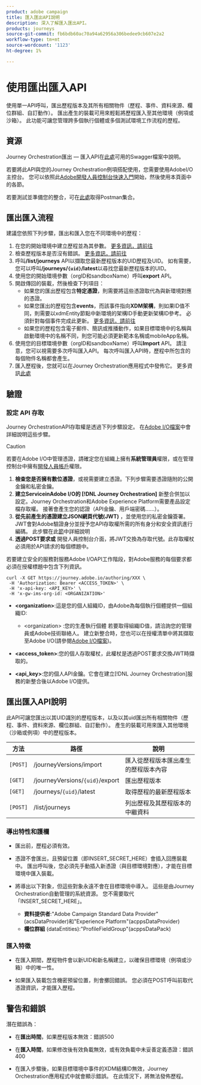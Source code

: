 ```yaml
---
product: adobe campaign
title: 匯入匯出API說明
description: 深入了解匯入匯出API。
products: journeys
source-git-commit: fb6bdb60ac70a94a62956a306bedee9cb607e2a2
workflow-type: tm+mt
source-wordcount: '1123'
ht-degree: 1%

---
```



# 使用匯出匯入API

使用單一API呼叫，匯出歷程版本及其所有相關物件（歷程、事件、資料來源、欄位群組、自訂動作）。 匯出產生的裝載可用來輕鬆將歷程匯入至其他環境（例項或沙箱）。
此功能可讓您管理跨多個執行個體或多個測試環境工作流程的歷程。


## 資源

Journey Orchestration匯出 — 匯入API在[此處](https://adobedocs.github.io/JourneyAPI/docs/)可用的Swagger檔案中說明。

若要將此API與您的Journey Orchestration例項搭配使用，您需要使用AdobeI/O主控台。 您可以依照此[Adobe開發人員控制台快速入門](https://www.adobe.io/apis/experienceplatform/console/docs.html#!AdobeDocs/adobeio-console/master/getting-started.md)開始，然後使用本頁面中的各節。

若要測試並準備您的整合，可在[此處](https://raw.githubusercontent.com/AdobeDocs/JourneyAPI/master/postman-collections/Journey-Orchestration_Export-import-API_postman-collection.json)取得Postman集合。


## 匯出匯入流程

建議您依照下列步驟，匯出和匯入您在不同環境中的歷程：

1. 在您的開始環境中建立歷程並為其參數。 [更多資訊，請前往](https://experienceleague.adobe.com/docs/journeys/using/building-journeys/about-journey-building/journey.html)
1. 檢查歷程版本是否沒有錯誤。 [更多資訊，請前往](https://experienceleague.adobe.com/docs/journeys/using/building-journeys/testing-the-journey.html)
1. 呼叫&#x200B;**/list/journeys** API以擷取您最新歷程版本的UID歷程及UID。 如有需要，您可以呼叫&#x200B;**/journeys/`{uid}`/latest**&#x200B;以尋找您最新歷程版本的UID。
1. 使用您的開始環境參數（orgID和sandboxName）呼叫&#x200B;**export** API。
1. 開啟傳回的裝載，然後檢查下列項目：
   * 如果您的匯出歷程包含&#x200B;**特定憑證**，則需要將這些憑證取代為與新環境對應的憑證。
   * 如果您匯出的歷程包含&#x200B;**events**，而該事件指向&#x200B;**XDM架構**，則如果ID值不同，則需要以xdmEntity節點中新環境的架構ID手動更新架構ID參考。 必須針對每個事件完成此更新。 [更多資訊，請前往](https://experienceleague.adobe.com/docs/journeys/using/events-journeys/experience-event-schema.html)
   * 如果您的歷程包含電子郵件、簡訊或推播動作，如果目標環境中的名稱與啟動環境中的名稱不同，則您可能必須更新範本名稱或mobileApp名稱。
1. 使用您的目標環境參數（orgID和sandboxName）呼叫&#x200B;**Import** API。 請注意，您可以視需要多次呼叫匯入API。 每次呼叫匯入API時，歷程中所包含的每個物件名稱都會產生。
1. 匯入歷程後，您就可以在Journey Orchestration應用程式中發佈它。 更多資訊[此處](https://experienceleague.adobe.com/docs/journeys/using/building-journeys/publishing-the-journey.html)


## 驗證

### 設定 API 存取

Journey OrchestrationAPI存取權是透過下列步驟設定。 在[Adobe I/O檔案](https://www.adobe.io/authentication/auth-methods.html#!AdobeDocs/adobeio-auth/master/AuthenticationOverview/ServiceAccountIntegration.md)中會詳細說明這些步驟。

>[!CAUTION]
>
>若要在Adobe I/O中管理憑證，請確定您在組織上擁有<b>系統管理員</b>權限，或在管理控制台中擁有[開發人員帳戶](https://helpx.adobe.com/enterprise/using/manage-developers.html)權限。

1. **檢查您是否擁有數位憑證**，或視需要建立憑證。下列步驟需要憑證隨附的公開金鑰和私密金鑰。
1. **建立ServiceinAdobe I/O的 [!DNL Journey Orchestration]** 新整合併加以設定。Journey Orchestration和Adobe Experience Platform需要產品設定檔存取權。 接著會產生您的認證（API金鑰、用戶端密碼……）。
1. **從先前產生的憑證建立JSON網頁代號(JWT)** ，並使用您的私密金鑰簽署。JWT會對Adobe驗證身分並授予您API存取權所需的所有身分和安全資訊進行編碼。 此步驟在此[節](https://www.adobe.io/authentication/auth-methods.html#!AdobeDocs/adobeio-auth/master/JWT/JWT.md)中詳細說明
1. **透過POST要求或** 開發人員控制台介面，將JWT交換為存取代號。此存取權杖必須用於API請求的每個標題中。

若要建立安全的服務對服務Adobe I/OAPI工作階段，對Adobe服務的每個要求都必須在授權標題中包含下列資訊。

```
curl -X GET https://journey.adobe.io/authoring/XXX \
 -H 'Authorization: Bearer <ACCESS_TOKEN>' \
 -H 'x-api-key: <API_KEY>' \
 -H 'x-gw-ims-org-id: <ORGANIZATION>'
```

* **&lt;organization>**:這是您的個人組織ID，由Adobe為每個執行個體提供一個組織ID:

   * &lt;organization> :您的生產執行個體
   若要取得組織ID值，請洽詢您的管理員或Adobe技術聯絡人。 建立新整合時，您也可以在授權清單中將其擷取至Adobe I/O(請參閱[Adobe I/O檔案](https://www.adobe.io/authentication.html))。

* **&lt;access_token>**:您的個人存取權杖，此權杖是透過POST要求交換JWT時擷取的。

* **&lt;api_key>**:您的個人API金鑰。它會在建立[!DNL Journey Orchestration]服務的新整合後以Adobe I/O提供。



## 匯出匯入API說明

此API可讓您匯出以其UID識別的歷程版本，以及以其uid匯出所有相關物件（歷程、事件、資料來源、欄位群組、自訂動作）。
產生的裝載可用來匯入其他環境（沙箱或例項）中的歷程版本。

| 方法 | 路徑 | 說明 |
|---|---|---|
| `[POST]` | /journeyVersions/import | 匯入從歷程版本匯出產生的歷程版本內容 |
| `[GET]` | /journeyVersions/`{uid}`/export | 匯出歷程版本 |
| `[GET]` | /journeys/`{uid}`/latest | 取得歷程的最新歷程版本 |
| `[POST]` | /list/journeys | 列出歷程及其歷程版本的中繼資料 |


### 導出特性和護欄

* 匯出前，歷程必須有效。

* 憑證不會匯出，且預留位置（即INSERT_SECRET_HERE）會插入回應裝載中。
匯出呼叫後，您必須先手動插入新憑證（與目標環境對應），才能在目標環境中匯入裝載。

* 將導出以下對象，但這些對象永遠不會在目標環境中導入。 這些是由Journey Orchestration自動管理的系統資源。 您不需要取代「INSERT_SECRET_HERE」。
   * **資料提供者**:&quot;Adobe Campaign Standard Data Provider&quot;(acsDataProvider)和&quot;Experience Platform&quot;(acppsDataProvider)
   * **欄位群組** (dataEntities):&quot;ProfileFieldGroup&quot;(acppsDataPack)



### 匯入特徵

* 在匯入期間，歷程物件會以新UID和新名稱建立，以確保目標環境（例項或沙箱）中的唯一性。

* 如果匯入裝載包含機密預留位置，則會擲回錯誤。 您必須在POST呼叫前取代憑證資訊，才能匯入歷程。

## 警告和錯誤

潛在錯誤為：

* 在&#x200B;**匯出時間**，如果歷程版本無效：錯誤500

* 在&#x200B;**匯入時間**，如果修改後有效負載無效，或有效負載中未妥善定義憑證：錯誤400

* 在匯入步驟後，如果目標環境中事件的XDM結構ID無效，Journey Orchestration應用程式中就會顯示錯誤。 在此情況下，將無法發佈歷程。